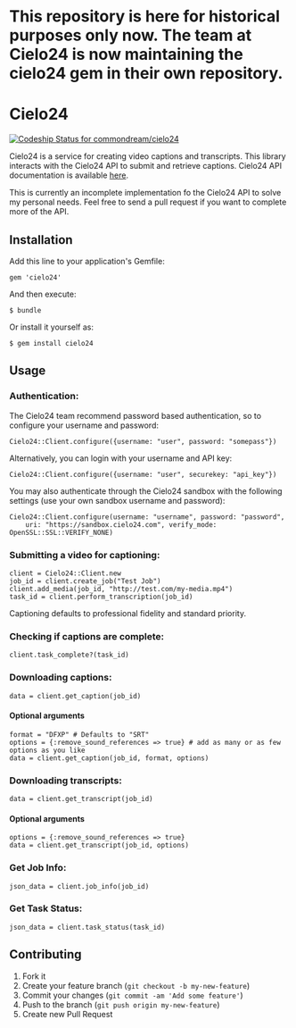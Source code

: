 # This repository is here for historical purposes only now. The team at Cielo24 is now maintaining the cielo24 gem in their own repository.

# Cielo24

[ ![Codeship Status for commondream/cielo24](https://www.codeship.io/projects/3b4c3d90-e3ac-0131-3a67-06aaa1f2b67c/status)](https://www.codeship.io/projects/25486)

Cielo24 is a service for creating video captions and transcripts. This library interacts with the Cielo24 API to submit and retrieve captions. Cielo24 API documentation is available [here](http://cielo24.com/static/cielo24/documents/Cielo24ServicesAPI-v1.4.9.pdf).

This is currently an incomplete implementation fo the Cielo24 API to solve my personal needs. Feel free to send a pull request if you want to complete more of the API.

## Installation

Add this line to your application's Gemfile:

    gem 'cielo24'

And then execute:

    $ bundle

Or install it yourself as:

    $ gem install cielo24

## Usage

### Authentication:

The Cielo24 team recommend password based authentication, so to configure your username and password:

```
Cielo24::Client.configure({username: "user", password: "somepass"})
```

Alternatively, you can login with your username and API key:

```
Cielo24::Client.configure({username: "user", securekey: "api_key"})
```

You may also authenticate through the Cielo24 sandbox with the following settings (use your own sandbox username and password):

```
Cielo24::Client.configure(username: "username", password: "password", 
    uri: "https://sandbox.cielo24.com", verify_mode: OpenSSL::SSL::VERIFY_NONE)
```

### Submitting a video for captioning:

```
client = Cielo24::Client.new
job_id = client.create_job("Test Job")
client.add_media(job_id, "http://test.com/my-media.mp4")
task_id = client.perform_transcription(job_id)
```

Captioning defaults to professional fidelity and standard priority.

### Checking if captions are complete:

```
client.task_complete?(task_id)
```

### Downloading captions:

```
data = client.get_caption(job_id)
```

#### Optional arguments

```
format = "DFXP" # Defaults to "SRT"
options = {:remove_sound_references => true} # add as many or as few options as you like
data = client.get_caption(job_id, format, options)
```

### Downloading transcripts:

```
data = client.get_transcript(job_id)
```

#### Optional arguments

```
options = {:remove_sound_references => true}
data = client.get_transcript(job_id, options)
```

### Get Job Info:

```
json_data = client.job_info(job_id)
```

### Get Task Status:

```
json_data = client.task_status(task_id)
```

## Contributing

1. Fork it
2. Create your feature branch (`git checkout -b my-new-feature`)
3. Commit your changes (`git commit -am 'Add some feature'`)
4. Push to the branch (`git push origin my-new-feature`)
5. Create new Pull Request
